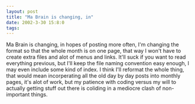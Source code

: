 ```yaml
---
layout: post
title: "Ma Brain is changing, in"
date: 2002-3-30 15:8:0
tags: 
---
```


Ma Brain is changing, in hopes of posting more often, I'm changing the format so that the whole month is on one page, that way I won't have to create extra files and alot of menus and links. It'll suck if you want to read everything previous, but I'll keep the file naming convention easy enough, I may even include some kind of index. I think I'll reformat the whole thing, that would mean incorperating all the old day by day posts into monthly pages, it's alot of work, but my patience with coding versus my will to actually getting stuff out there is coliding in a mediocre clash of non-important things.

